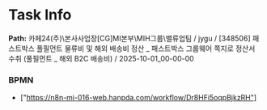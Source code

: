 # Task Info

**Path:** 카페24(주)\본사사업장\[CG]MI본부\MIH그룹\밸류업팀 / jygu / [348506] 패스트박스 풀필먼트 물류비 및 해외 배송비 정산 _ 패스트박스 그룹웨어 쪽지로 정산서 수취 (풀필먼트 _ 해외 B2C 배송비) / 2025-10-01_00-00-00

### BPMN
- ["https://n8n-mi-016-web.hanpda.com/workflow/Dr8HFi5oqpBjkzRH"]

